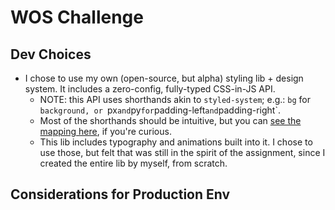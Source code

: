 # WOS Challenge

## Dev Choices

- I chose to use my own (open-source, but alpha) styling lib + design system. It includes a zero-config, fully-typed CSS-in-JS API.
  - NOTE: this API uses shorthands akin to `styled-system`; e.g.: `bg` for `background, or `px`and`py`for`padding-left`and`padding-right`.
  - Most of the shorthands should be intuitive, but you can [see the mapping here](https://github.com/withneutron/neutron-ui/blob/main/packages/quarks/src/config/props/mappedProps.ts#L21), if you're curious.
  - This lib includes typography and animations built into it. I chose to use those, but felt that was still in the spirit of the assignment, since I created the entire lib by myself, from scratch.

## Considerations for Production Env
